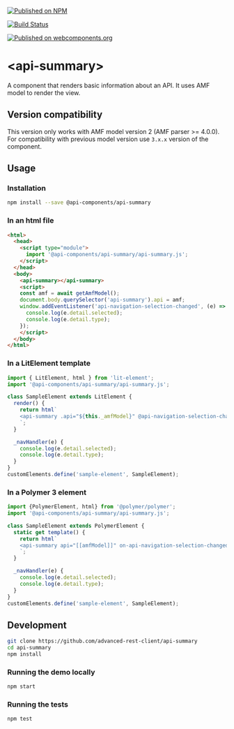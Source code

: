 [![Published on NPM](https://img.shields.io/npm/v/@api-components/api-summary.svg)](https://www.npmjs.com/package/@api-components/api-summary)

[![Build Status](https://travis-ci.org/advanced-rest-client/api-summary.svg?branch=stage)](https://travis-ci.org/advanced-rest-client/api-summary)

[![Published on webcomponents.org](https://img.shields.io/badge/webcomponents.org-published-blue.svg)](https://www.webcomponents.org/element/@api-components/api-summary)

# &lt;api-summary&gt;

A component that renders basic information about an API.
It uses AMF model to render the view.

## Version compatibility

This version only works with AMF model version 2 (AMF parser >= 4.0.0).
For compatibility with previous model version use `3.x.x` version of the component.

## Usage

### Installation

```sh
npm install --save @api-components/api-summary
```

### In an html file

```html
<html>
  <head>
    <script type="module">
      import '@api-components/api-summary/api-summary.js';
    </script>
  </head>
  <body>
    <api-summary></api-summary>
    <script>
    const amf = await getAmfModel();
    document.body.querySelector('api-summary').api = amf;
    window.addEventListener('api-navigation-selection-changed', (e) => {
      console.log(e.detail.selected);
      console.log(e.detail.type);
    });
    </script>
  </body>
</html>
```

### In a LitElement template

```js
import { LitElement, html } from 'lit-element';
import '@api-components/api-summary/api-summary.js';

class SampleElement extends LitElement {
  render() {
    return html`
    <api-summary .api="${this._amfModel}" @api-navigation-selection-changed="${this._navHandler}"></api-summary>
    `;
  }

  _navHandler(e) {
    console.log(e.detail.selected);
    console.log(e.detail.type);
  }
}
customElements.define('sample-element', SampleElement);
```

### In a Polymer 3 element

```js
import {PolymerElement, html} from '@polymer/polymer';
import '@api-components/api-summary/api-summary.js';

class SampleElement extends PolymerElement {
  static get template() {
    return html`
    <api-summary api="[[amfModel]]" on-api-navigation-selection-changed="_navHandler"></api-summary>
    `;
  }

  _navHandler(e) {
    console.log(e.detail.selected);
    console.log(e.detail.type);
  }
}
customElements.define('sample-element', SampleElement);
```

## Development

```sh
git clone https://github.com/advanced-rest-client/api-summary
cd api-summary
npm install
```

### Running the demo locally

```sh
npm start
```

### Running the tests

```sh
npm test
```
